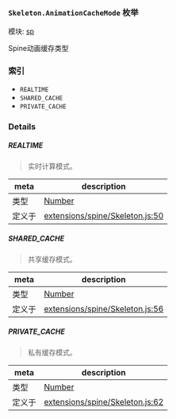 ### `Skeleton.AnimationCacheMode` 枚举



模块: [sp](../modules/sp.md)


Spine动画缓存类型


### 索引
  - `REALTIME`
  - `SHARED_CACHE`
  - `PRIVATE_CACHE`

### Details


##### REALTIME

> 实时计算模式。

| meta | description |
|------|-------------|
| 类型 | <a href="https://developer.mozilla.org/en/JavaScript/Reference/Global_Objects/Number" class="crosslink external" target="_blank">Number</a> |
| 定义于 | [extensions/spine/Skeleton.js:50](https://github.com/cocos-creator/engine/blob/94144e364133d0ac0b7b75fc548bfd85ef398b59/extensions/spine/Skeleton.js#L50) |



##### SHARED_CACHE

> 共享缓存模式。

| meta | description |
|------|-------------|
| 类型 | <a href="https://developer.mozilla.org/en/JavaScript/Reference/Global_Objects/Number" class="crosslink external" target="_blank">Number</a> |
| 定义于 | [extensions/spine/Skeleton.js:56](https://github.com/cocos-creator/engine/blob/94144e364133d0ac0b7b75fc548bfd85ef398b59/extensions/spine/Skeleton.js#L56) |



##### PRIVATE_CACHE

> 私有缓存模式。

| meta | description |
|------|-------------|
| 类型 | <a href="https://developer.mozilla.org/en/JavaScript/Reference/Global_Objects/Number" class="crosslink external" target="_blank">Number</a> |
| 定义于 | [extensions/spine/Skeleton.js:62](https://github.com/cocos-creator/engine/blob/94144e364133d0ac0b7b75fc548bfd85ef398b59/extensions/spine/Skeleton.js#L62) |



